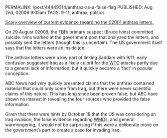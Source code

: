 PERMALINK: /post/44449314/anthrax-as-a-false-flag
PUBLISHED: Aug 2nd, 02008 9:05am
TAGS: 9-11, anthrax, politics

[Scary overview of current evidence regarding the 02001 anthrax
letters.][salon]

 [salon]: http://www.salon.com/opinion/greenwald/2008/08/01/anthrax/index.html "‘Vital unresolved anthrax questions and ABC News’"

On 29 August 02008, the
<abbr class='smallcaps' title='Federal Bureau of Investigation'>FBI</abbr>’s
primary suspect (Bruce Ivins) committed suicide. Ivins worked at the government
post that analyzed the letters, and possibly sent the letters (though this is
uncertain). The <abbr class='smallcaps'>US</abbr> government itself says that
the letters were an inside job.

The anthrax letters were a key part of linking Saddam with 9/11; early
confusion suggested Iraq as a likely culprit for the
<abbr class='smallcaps' title='World Trade Center'>WTC</abbr> attacks partly
due to a general lack of information, but it quickly became a ‘fact’ in popular
conception.

<abbr class='smallcaps'>ABC</abbr> News had very quickly presented claims that
the anthrax contained material that could only come from Iraq, but there were
never scientific claims of this nature. This has long since been proven false,
but <abbr class='smallcaps'>ABC</abbr> have shown no interest in revealing the
four sources who provided the false information.

Given that there were hints by October 18 that the
<abbr class='smallcaps'>US</abbr> was considering an Iraq invasion, the false
evidence regarding
<abbr class='smallcaps' title='weapons of mass destruction'>WMD</abbr>s, and
general warmongering, it would not be surprising if this were a deliberate move
on the government’s part to create a case for invading Iraq.
